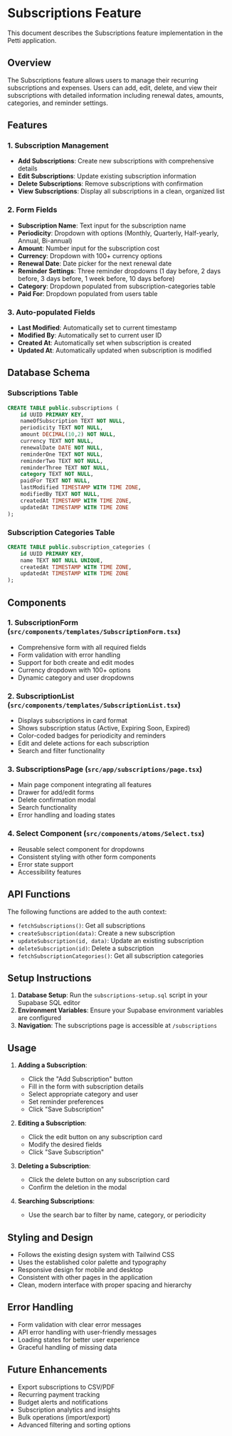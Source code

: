 # Subscriptions Feature

This document describes the Subscriptions feature implementation in the Petti application.

## Overview

The Subscriptions feature allows users to manage their recurring subscriptions and expenses. Users can add, edit, delete, and view their subscriptions with detailed information including renewal dates, amounts, categories, and reminder settings.

## Features

### 1. Subscription Management

- **Add Subscriptions**: Create new subscriptions with comprehensive details
- **Edit Subscriptions**: Update existing subscription information
- **Delete Subscriptions**: Remove subscriptions with confirmation
- **View Subscriptions**: Display all subscriptions in a clean, organized list

### 2. Form Fields

- **Subscription Name**: Text input for the subscription name
- **Periodicity**: Dropdown with options (Monthly, Quarterly, Half-yearly, Annual, Bi-annual)
- **Amount**: Number input for the subscription cost
- **Currency**: Dropdown with 100+ currency options
- **Renewal Date**: Date picker for the next renewal date
- **Reminder Settings**: Three reminder dropdowns (1 day before, 2 days before, 3 days before, 1 week before, 10 days before)
- **Category**: Dropdown populated from subscription-categories table
- **Paid For**: Dropdown populated from users table

### 3. Auto-populated Fields

- **Last Modified**: Automatically set to current timestamp
- **Modified By**: Automatically set to current user ID
- **Created At**: Automatically set when subscription is created
- **Updated At**: Automatically updated when subscription is modified

## Database Schema

### Subscriptions Table

```sql
CREATE TABLE public.subscriptions (
    id UUID PRIMARY KEY,
    nameOfSubscription TEXT NOT NULL,
    periodicity TEXT NOT NULL,
    amount DECIMAL(10,2) NOT NULL,
    currency TEXT NOT NULL,
    renewalDate DATE NOT NULL,
    reminderOne TEXT NOT NULL,
    reminderTwo TEXT NOT NULL,
    reminderThree TEXT NOT NULL,
    category TEXT NOT NULL,
    paidFor TEXT NOT NULL,
    lastModified TIMESTAMP WITH TIME ZONE,
    modifiedBy TEXT NOT NULL,
    createdAt TIMESTAMP WITH TIME ZONE,
    updatedAt TIMESTAMP WITH TIME ZONE
);
```

### Subscription Categories Table

```sql
CREATE TABLE public.subscription_categories (
    id UUID PRIMARY KEY,
    name TEXT NOT NULL UNIQUE,
    createdAt TIMESTAMP WITH TIME ZONE,
    updatedAt TIMESTAMP WITH TIME ZONE
);
```

## Components

### 1. SubscriptionForm (`src/components/templates/SubscriptionForm.tsx`)

- Comprehensive form with all required fields
- Form validation with error handling
- Support for both create and edit modes
- Currency dropdown with 100+ options
- Dynamic category and user dropdowns

### 2. SubscriptionList (`src/components/templates/SubscriptionList.tsx`)

- Displays subscriptions in card format
- Shows subscription status (Active, Expiring Soon, Expired)
- Color-coded badges for periodicity and reminders
- Edit and delete actions for each subscription
- Search and filter functionality

### 3. SubscriptionsPage (`src/app/subscriptions/page.tsx`)

- Main page component integrating all features
- Drawer for add/edit forms
- Delete confirmation modal
- Search functionality
- Error handling and loading states

### 4. Select Component (`src/components/atoms/Select.tsx`)

- Reusable select component for dropdowns
- Consistent styling with other form components
- Error state support
- Accessibility features

## API Functions

The following functions are added to the auth context:

- `fetchSubscriptions()`: Get all subscriptions
- `createSubscription(data)`: Create a new subscription
- `updateSubscription(id, data)`: Update an existing subscription
- `deleteSubscription(id)`: Delete a subscription
- `fetchSubscriptionCategories()`: Get all subscription categories

## Setup Instructions

1. **Database Setup**: Run the `subscriptions-setup.sql` script in your Supabase SQL editor
2. **Environment Variables**: Ensure your Supabase environment variables are configured
3. **Navigation**: The subscriptions page is accessible at `/subscriptions`

## Usage

1. **Adding a Subscription**:

   - Click the "Add Subscription" button
   - Fill in the form with subscription details
   - Select appropriate category and user
   - Set reminder preferences
   - Click "Save Subscription"

2. **Editing a Subscription**:

   - Click the edit button on any subscription card
   - Modify the desired fields
   - Click "Save Subscription"

3. **Deleting a Subscription**:

   - Click the delete button on any subscription card
   - Confirm the deletion in the modal

4. **Searching Subscriptions**:
   - Use the search bar to filter by name, category, or periodicity

## Styling and Design

- Follows the existing design system with Tailwind CSS
- Uses the established color palette and typography
- Responsive design for mobile and desktop
- Consistent with other pages in the application
- Clean, modern interface with proper spacing and hierarchy

## Error Handling

- Form validation with clear error messages
- API error handling with user-friendly messages
- Loading states for better user experience
- Graceful handling of missing data

## Future Enhancements

- Export subscriptions to CSV/PDF
- Recurring payment tracking
- Budget alerts and notifications
- Subscription analytics and insights
- Bulk operations (import/export)
- Advanced filtering and sorting options
